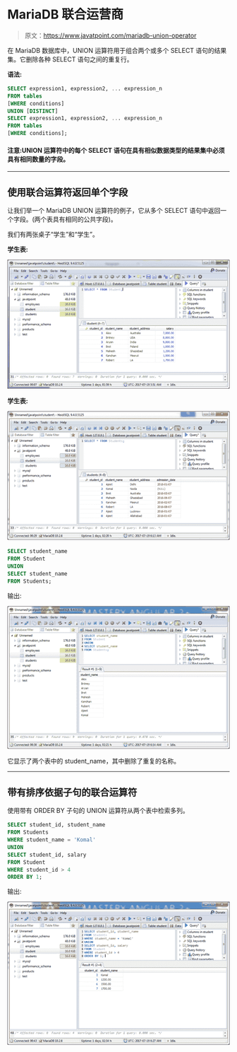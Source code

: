 # MariaDB 联合运营商

> 原文：<https://www.javatpoint.com/mariadb-union-operator>

在 MariaDB 数据库中，UNION 运算符用于组合两个或多个 SELECT 语句的结果集。它删除各种 SELECT 语句之间的重复行。

**语法:**

```sql
SELECT expression1, expression2, ... expression_n
FROM tables
[WHERE conditions]
UNION [DISTINCT]
SELECT expression1, expression2, ... expression_n
FROM tables
[WHERE conditions];

```

#### 注意:UNION 运算符中的每个 SELECT 语句在具有相似数据类型的结果集中必须具有相同数量的字段。

* * *

## 使用联合运算符返回单个字段

让我们举一个 MariaDB UNION 运算符的例子，它从多个 SELECT 语句中返回一个字段。(两个表具有相同的公共字段)。

我们有两张桌子“学生”和“学生”。

**学生表:**

![MariaDB Union all operator 1](img/a40469de4c375f3cd053f0c2d71aa740.png)

**学生表:**

![MariaDB Union all operator 2](img/40e6c6c853da8e3339c9df51092cd112.png)

```sql
SELECT student_name
FROM Student
UNION
SELECT student_name
FROM Students;

```

输出:

![MariaDB Union all operator 3](img/4d6ab715e46c015cf61d13d75b9ee975.png)

它显示了两个表中的 student_name，其中删除了重复的名称。

* * *

## 带有排序依据子句的联合运算符

使用带有 ORDER BY 子句的 UNION 运算符从两个表中检索多列。

```sql
SELECT student_id, student_name
FROM Students
WHERE student_name = 'Komal'
UNION
SELECT student_id, salary
FROM Student
WHERE student_id > 4
ORDER BY 1; 

```

输出:

![MariaDB Union all operator 4](img/cdac11daf2a4ee0271f58336575881d9.png)